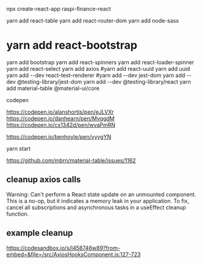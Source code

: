 npx create-react-app raspi-finance-react

yarn add react-table
yarn add react-router-dom
yarn add node-sass
# yarn add react-bootstrap
yarn add bootstrap
yarn add react-spinners
yarn add react-loader-spinner
yarn add react-select
yarn add axios
#yarn add react-uuid
yarn add uuid
yarn add --dev react-test-renderer
#yarn add --dev jest-dom
yarn add --dev @testing-library/jest-dom
yarn add --dev @testing-library/react
yarn add material-table @material-ui/core


codepen

https://codepen.io/alanshortis/pen/eJLVXr
https://codepen.io/danhearn/pen/MvqgdM
https://codepen.io/cs1342d/pen/wvaPmRN


https://codepen.io/benhoyle/pen/vyygYN

yarn start

https://github.com/mbrn/material-table/issues/1162


## cleanup axios calls
Warning: Can't perform a React state update on an unmounted component. This is a no-op, but it indicates a memory leak in your application. To fix, cancel all subscriptions and asynchronous tasks in a useEffect cleanup function.

## example cleanup
https://codesandbox.io/s/l458746w89?from-embed=&file=/src/AxiosHooksComponent.js:127-723
